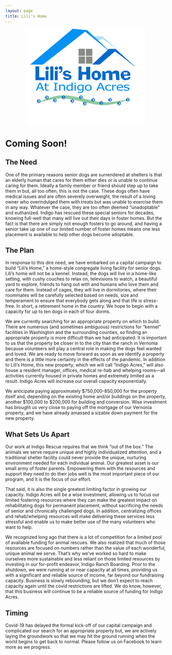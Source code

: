 ```yaml
---
layout: page
title: Lili's Home
---
```


<p align="center">
    <img height="300" src="/assets/images/lili-s-home1.jpg">
</p>

# Coming Soon!

## The Need

One of the primary reasons senior dogs are surrendered at shelters is that an elderly human that cares for them either dies or is unable to continue caring for them.  Ideally a family member or friend should step up to take them in but, all too often, this is not the case.  These dogs often have medical issues and are often severely overweight, the result of a loving owner who overindulged them with treats but was unable to exercise them in any way.  Whatever the case, they are too often deemed “unadoptable” and euthanized.  Indigo has rescued these special seniors for decades, knowing full-well that many will live out their days in foster homes.  But the fact is that there are simply not enough fosters to go around, and having a senior take up one of our limited number of foster homes means one less placement is available to help other dogs become adoptable.

## The Plan

In response to this dire need, we have embarked on a capital campaign to build “Lili’s Home,” a home-style congregate living facility for senior dogs. Lili’s home will not be a kennel. Instead, the dogs will live in a home-like setting, with cushy couches to relax on, televisions to watch, a beautiful yard to explore, friends to hang out with and humans who love them and care for them. Instead of cages, they will live in dormitories, where their roommates will be carefully selected based on needs, size and temperament to ensure that everybody gets along and that life is stress-free. In short, a retirement home in the country. We hope to begin with a capacity for up to ten dogs in each of four dorms.

We are currently searching for an appropriate property on which to build. There are numerous (and sometimes ambiguous) restrictions for “kennel” facilities in Washington and the surrounding counties, so finding an appropriate property is more difficult than we had anticipated. It is important to us that the property be closer in to the city than the ranch in Vernonia because volunteers will play a central role in making the dogs feel wanted and loved. We are ready to move forward as soon as we identify a property and there is a little more certainty in the effects of the pandemic. In addition to Lili’s Home, this new property, which we will call “Indigo Acres,” will also house a resident manager, offices, medical re-hab and whelping rooms—all activities currently housed in private homes and extremely limited as a result. Indigo Acres will increase our overall capacity exponentially.

We anticipate paying approximately $750,000-850,000 for the property itself and, depending on the existing home and/or buildings on the property, another $100,000 to $200,000 for building and conversion. Wise investment has brought us very close to paying off the mortgage of our Vernonia property, and we have already amassed a sizable down payment for the new property.

## What Sets Us Apart

Our work at Indigo Rescue requires that we think “out of the box.”  The animals we serve require unique and highly individualized attention, and a traditional shelter facility could never provide the unique, nurturing environment needed for each individual animal.  Our greatest asset is our small army of foster parents.  Empowering them with the resources and support they need to do their jobs well is the most important piece of our program, and it is the focus of our effort. 

That said, it is also the single greatest limiting factor in growing our capacity.  Indigo Acres will be a wise investment, allowing us to focus our limited fostering resources where they can make the greatest impact on rehabilitating dogs for permanent placement, without sacrificing the needs of senior and chronically challenged dogs. In addition, centralizing offices and rehab/whelping resources will make delivering these services less stressful and enable us to make better use of the many volunteers who want to help.

We recognized long ago that there is a lot of competition for a limited pool of available funding for animal rescues.  We also realized that much of those resources are focused on numbers rather than the value of each wonderful, unique animal we serve. That’s why we’ve worked so hard to make ourselves more sustainable and less reliant on those limited resources by investing in our for-profit endeavor, Indigo Ranch Boarding.  Prior to the shutdown, we were running at or near capacity at all times, providing us with a significant and reliable source of income, far beyond our fundraising capacity.  Business is slowly rebounding, but we don’t expect to reach capacity again until the covid restrictions are lifted.  We do know, however, that this business will continue to be a reliable source of funding for Indigo Acres.

## Timing

Covid-19 has delayed the formal kick-off of our capital campaign and complicated our search for an appropriate property but, we are actively laying the groundwork so that we may hit the ground running when the world begins to get back to normal.  Please follow us on Facebook to learn more as we progress.

